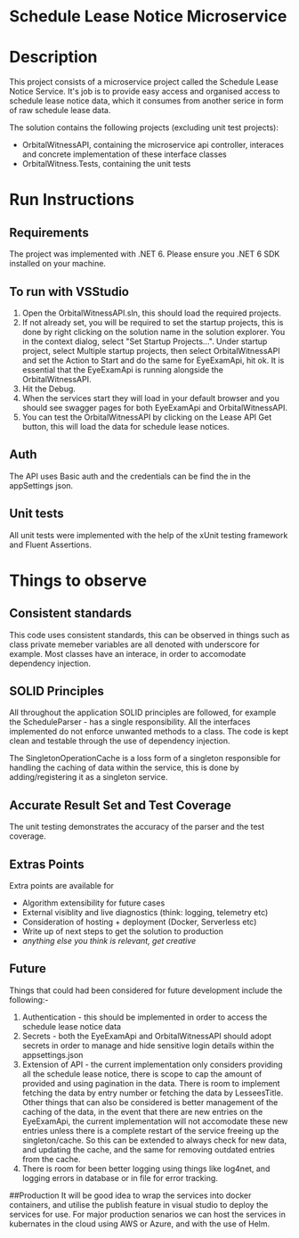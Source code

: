 # Schedule Lease Notice Microservice

# Description 
This project consists of a microservice project called the Schedule Lease Notice Service.
It's job is to provide easy access and organised access to schedule lease notice data, which it consumes from another serice in form of raw schedule lease data.

The solution contains the following projects (excluding unit test projects):
* OrbitalWitnessAPI, containing the microservice api controller, interaces and concrete implementation of these interface classes
* OrbitalWitness.Tests, containing the unit tests

# Run Instructions

## Requirements
The project was implemented with .NET 6. 
Please ensure you .NET 6 SDK installed on your machine.  

## To run with VSStudio
1. Open the OrbitalWitnessAPI.sln, this should load the required projects.
1. If not already set, you will be required to set the startup projects, this is done by right clicking on the solution name in the solution explorer. You in the context dialog, select "Set Startup Projects...". Under startup project, select Multiple startup projects, then select OrbitalWitnessAPI and set the Action to Start and do the same for EyeExamApi, hit ok. It is essential that the EyeExamApi is running alongside the OrbitalWitnessAPI.
1. Hit the Debug. 
1. When the services start they will load in your default browser and you should see swagger pages for both EyeExamApi and OrbitalWitnessAPI. 
1. You can test the OrbitalWitnessAPI by clicking on the Lease API Get button, this will load the data for schedule lease notices.

## Auth
The API uses Basic auth and the credentials can be find the in the appSettings json.

## Unit tests
All unit tests were implemented with the help of the xUnit testing framework and Fluent Assertions.


# Things to observe
## Consistent standards
This code uses consistent standards, this can be observed in things such as class private memeber variables are all denoted with underscore for example.
Most classes have an interace, in order to accomodate dependency injection.

## SOLID Principles
All throughout the application SOLID principles are followed, for example the ScheduleParser - has a single responsibility.
All the interfaces implemented do not enforce unwanted methods to a class.
The code is kept clean and testable through the use of dependency injection.

The SingletonOperationCache is a loss form of a singleton responsible for handling the caching of data within the service, this is done by adding/registering it as a singleton service.

## Accurate Result Set and Test Coverage
The unit testing demonstrates the accuracy of the parser and the test coverage.

## Extras Points
Extra points are available for
* Algorithm extensibility for future cases
* External visiblity and live diagnostics (think: logging, telemetry etc)
* Consideration of hosting + deployment (Docker, Serverless etc) 
* Write up of next steps to get the solution to production
* _anything else you think is relevant, get creative_ 

## Future
Things that could had been considered for future development include the following:-
1. Authentication - this should be implemented in order to access the schedule lease notice data
2. Secrets - both the EyeExamApi and OrbitalWitnessAPI should adopt secrets in order to manage and hide sensitive login details within the appsettings.json
3. Extension of API - the current implementation only considers providing all the schedule lease notice, there is scope to cap the amount of provided and using pagination in the data. There is room to implement fetching the data by entry number or fetching the data by LesseesTitle.
Other things that can also be considered is better management of the caching of the data, in the event that there are new entries on the EyeExamApi, the current implementation will not accomodate these new entries unless there is a complete restart of the service freeing up the singleton/cache. So this can be extended to always check for new data, and updating the cache, and the same for removing outdated entries from the cache.
4. There is room for been better logging using things like log4net, and logging errors in database or in file for error tracking.

##Production
It will be good idea to wrap the services into docker containers, and utilise the publish feature in visual studio to deploy the services for use.
For major production senarios we can host the services in kubernates in the cloud using AWS or Azure, and with the use of Helm.


